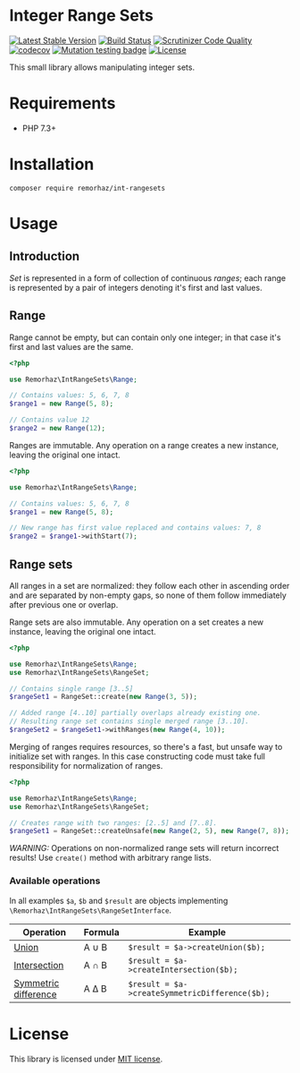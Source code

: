 # Integer Range Sets
[![Latest Stable Version](https://poser.pugx.org/remorhaz/int-rangesets/v/stable)](https://packagist.org/packages/remorhaz/int-rangesets)
[![Build Status](https://travis-ci.com/remorhaz/php-int-rangesets.svg?branch=master)](https://travis-ci.com/remorhaz/php-int-rangesets)
[![Scrutinizer Code Quality](https://scrutinizer-ci.com/g/remorhaz/php-int-rangesets/badges/quality-score.png?b=master)](https://scrutinizer-ci.com/g/remorhaz/php-int-rangesets/?branch=master)
[![codecov](https://codecov.io/gh/remorhaz/php-int-rangesets/branch/master/graph/badge.svg)](https://codecov.io/gh/remorhaz/php-int-rangesets)
[![Mutation testing badge](https://img.shields.io/endpoint?style=flat&url=https%3A%2F%2Fbadge-api.stryker-mutator.io%2Fgithub.com%2Fremorhaz%2Fphp-int-rangesets%2Fmaster)](https://dashboard.stryker-mutator.io/reports/github.com/remorhaz/php-int-rangesets/master)
[![License](https://poser.pugx.org/remorhaz/int-rangesets/license)](https://packagist.org/packages/remorhaz/int-rangesets)

This small library allows manipulating integer sets.

# Requirements

- PHP 7.3+

# Installation

```shell script
composer require remorhaz/int-rangesets
```

# Usage
## Introduction 
_Set_ is represented in a form of collection of continuous _ranges_; each range is represented by a pair of integers denoting it's first and last values.

## Range 
Range cannot be empty, but can contain only one integer; in that case it's first and last values are the same.

```php
<?php

use Remorhaz\IntRangeSets\Range;

// Contains values: 5, 6, 7, 8
$range1 = new Range(5, 8);

// Contains value 12
$range2 = new Range(12);
``` 
Ranges are immutable. Any operation on a range creates a new instance, leaving the original one intact.
```php
<?php

use Remorhaz\IntRangeSets\Range;

// Contains values: 5, 6, 7, 8
$range1 = new Range(5, 8);

// New range has first value replaced and contains values: 7, 8
$range2 = $range1->withStart(7);
```

## Range sets 
All ranges in a set are normalized: they follow each other in ascending order and are separated by non-empty gaps, so none of them follow immediately after previous one or overlap.

Range sets are also immutable. Any operation on a set creates a new instance, leaving the original one intact.

```php
<?php

use Remorhaz\IntRangeSets\Range;
use Remorhaz\IntRangeSets\RangeSet;

// Contains single range [3..5]
$rangeSet1 = RangeSet::create(new Range(3, 5));

// Added range [4..10] partially overlaps already existing one.
// Resulting range set contains single merged range [3..10].
$rangeSet2 = $rangeSet1->withRanges(new Range(4, 10));
``` 

Merging of ranges requires resources, so there's a fast, but unsafe way to initialize set with ranges. In this case constructing code must take full responsibility for normalization of ranges.

```php
<?php

use Remorhaz\IntRangeSets\Range;
use Remorhaz\IntRangeSets\RangeSet;

// Creates range with two ranges: [2..5] and [7..8].
$rangeSet1 = RangeSet::createUnsafe(new Range(2, 5), new Range(7, 8));

```

*WARNING:* Operations on non-normalized range sets will return incorrect results! Use `create()` method with arbitrary range lists.

### Available operations
In all examples `$a`, `$b` and `$result` are objects implementing `\Remorhaz\IntRangeSets\RangeSetInterface`.

| Operation | Formula | Example
|---|---|--- 
| [Union](https://en.wikipedia.org/wiki/Union_(set_theory)) | A ∪ B | `$result = $a->createUnion($b);` |
| [Intersection](https://en.wikipedia.org/wiki/Intersection_(set_theory)) | A ∩ B | `$result = $a->createIntersection($b);` |
| [Symmetric difference](https://en.wikipedia.org/wiki/Symmetric_difference) | A ∆ B | `$result = $a->createSymmetricDifference($b);` |

# License
This library is licensed under [MIT license](./LICENSE).
